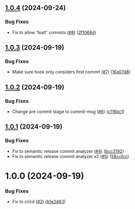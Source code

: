 ## [1.0.4](https://github.com/BrightNight-Energy/conventional-commit-check/compare/v1.0.3...v1.0.4) (2024-09-24)


### Bug Fixes

* Fix to allow 'feat!' commits ([#8](https://github.com/BrightNight-Energy/conventional-commit-check/issues/8)) ([2f1068d](https://github.com/BrightNight-Energy/conventional-commit-check/commit/2f1068ddf5bf405781bdfbcf99822ac394724129))

## [1.0.3](https://github.com/BrightNight-Energy/conventional-commit-check/compare/v1.0.2...v1.0.3) (2024-09-19)


### Bug Fixes

* Make sure hook only considers first commit ([#7](https://github.com/BrightNight-Energy/conventional-commit-check/issues/7)) ([16a07d8](https://github.com/BrightNight-Energy/conventional-commit-check/commit/16a07d8c2288a84ade801fe6c5211f42a65896ac))

## [1.0.2](https://github.com/BrightNight-Energy/conventional-commit-check/compare/v1.0.1...v1.0.2) (2024-09-19)


### Bug Fixes

* Change pre commit stage to commit-msg ([#6](https://github.com/BrightNight-Energy/conventional-commit-check/issues/6)) ([c116bc1](https://github.com/BrightNight-Energy/conventional-commit-check/commit/c116bc1e5582f1377add596fdc80908bce6cee2c))

## [1.0.1](https://github.com/BrightNight-Energy/conventional-commit-check/compare/v1.0.0...v1.0.1) (2024-09-19)


### Bug Fixes

* Fix to semantic release commit analyzer ([#4](https://github.com/BrightNight-Energy/conventional-commit-check/issues/4)) ([bcc3192](https://github.com/BrightNight-Energy/conventional-commit-check/commit/bcc3192228af29fec225fdc5ce0250c9f9534328))
* Fix to semantic release commit analyzer x2 ([#5](https://github.com/BrightNight-Energy/conventional-commit-check/issues/5)) ([58ccfcc](https://github.com/BrightNight-Energy/conventional-commit-check/commit/58ccfcc91a488d8c01a948e0f8ed1032367d1be0))

# 1.0.0 (2024-09-19)


### Bug Fixes

* Fix to ci/cd ([#2](https://github.com/BrightNight-Energy/conventional-commit-check/issues/2)) ([b1e2463](https://github.com/BrightNight-Energy/conventional-commit-check/commit/b1e2463e90b8b4da8b5217811a22997e77ecadd3))
